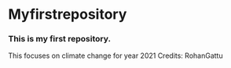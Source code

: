 # Myfirstrepository
### This is my first repository.
This focuses on climate change for year 2021
Credits: 
RohanGattu
